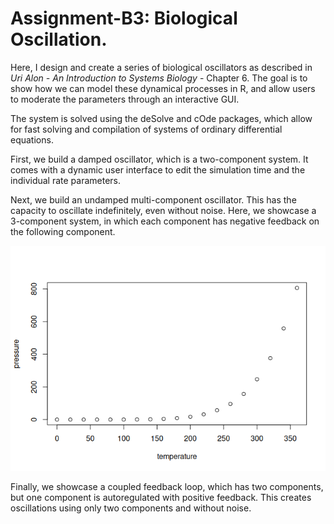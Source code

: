 
<!-- README.md is generated from README.Rmd. Please edit that file -->

# Assignment-B3: Biological Oscillation.

Here, I design and create a series of biological oscillators as
described in *Uri Alon - An Introduction to Systems Biology* - Chapter
6. The goal is to show how we can model these dynamical processes in R,
and allow users to moderate the parameters through an interactive GUI.

The system is solved using the deSolve and cOde packages, which allow
for fast solving and compilation of systems of ordinary differential
equations.

First, we build a damped oscillator, which is a two-component system. It
comes with a dynamic user interface to edit the simulation time and the
individual rate parameters.

Next, we build an undamped multi-component oscillator. This has the
capacity to oscillate indefinitely, even without noise. Here, we
showcase a 3-component system, in which each component has negative
feedback on the following component.

![](README_files/figure-gfm/pressure-1.png)<!-- -->

Finally, we showcase a coupled feedback loop, which has two components,
but one component is autoregulated with positive feedback. This creates
oscillations using only two components and without noise.

